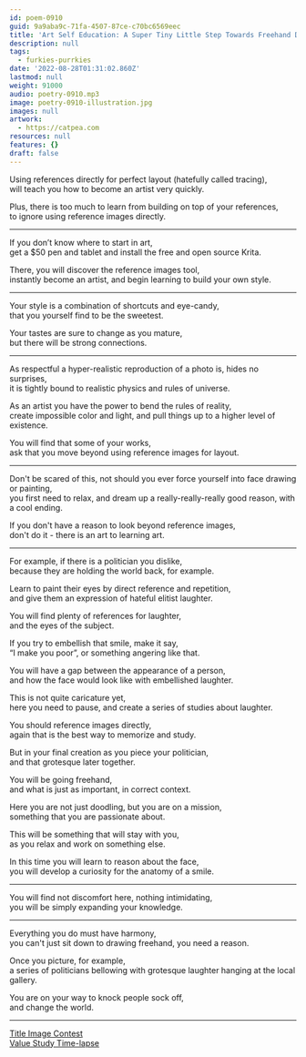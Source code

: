 ```yaml
---
id: poem-0910
guid: 9a9aba9c-71fa-4507-87ce-c70bc6569eec
title: 'Art Self Education: A Super Tiny Little Step Towards Freehand Drawing'
description: null
tags:
  - furkies-purrkies
date: '2022-08-28T01:31:02.860Z'
lastmod: null
weight: 91000
audio: poetry-0910.mp3
image: poetry-0910-illustration.jpg
images: null
artwork:
  - https://catpea.com
resources: null
features: {}
draft: false
---
```


Using references directly for perfect layout (hatefully called tracing),\
will teach you how to become an artist very quickly.

Plus, there is too much to learn from building on top of your references,\
to ignore using reference images directly.

---

If you don’t know where to start in art,\
get a $50 pen and tablet and install the free and open source Krita.

There, you will discover the reference images tool,\
instantly become an artist, and begin learning to build your own style.

---

Your style is a combination of shortcuts and eye-candy,\
that you yourself find to be the sweetest.

Your tastes are sure to change as you mature,\
but there will be strong connections.

---

As respectful a hyper-realistic reproduction of a photo is, hides no surprises,\
it is tightly bound to realistic physics and rules of universe.

As an artist you have the power to bend the rules of reality,\
create impossible color and light, and pull things up to a higher level of existence.

You will find that some of your works,\
ask that you move beyond using reference images for layout.

---

Don't be scared of this, not should you ever force yourself into face drawing or painting,\
you first need to relax, and dream up a really-really-really good reason, with a cool ending.

If you don't have a reason to look beyond reference images,\
don't do it - there is an art to learning art.

---

For example, if there is a politician you dislike,\
because they are holding the world back, for example.

Learn to paint their eyes by direct reference and repetition,\
and give them an expression of hateful elitist laughter.

You will find plenty of references for laughter,\
and the eyes of the subject.

If you try to embellish that smile, make it say,\
“I make you poor”, or something angering like that.

You will have a gap between the appearance of a person,\
and how the face would look like with embellished laughter.

This is not quite caricature yet,\
here you need to pause, and create a series of studies about laughter.

You should reference images directly,\
again that is the best way to memorize and study.

But in your final creation as you piece your politician,\
and that grotesque later together.

You will be going freehand,\
and what is just as important, in correct context.

Here you are not just doodling, but you are on a mission,\
something that you are passionate about.

This will be something that will stay with you,\
as you relax and work on something else.

In this time you will learn to reason about the face,\
you will develop a curiosity for the anatomy of a smile.

---

You will find not discomfort here, nothing intimidating,\
you will be simply expanding your knowledge.

---

Everything you do must have harmony,\
you can't just sit down to drawing freehand, you need a reason.

Once you picture, for example,\
a series of politicians bellowing with grotesque laughter hanging at the local gallery.

You are on your way to knock people sock off,\
and change the world.

---

[Title Image Contest](https://www.reddit.com/r/redditgetsdrawn/comments/wud87a/this_is_me/ilxs5lt/?context=3)\
[Value Study Time-lapse](https://youtu.be/BzOi8agsrqA)
